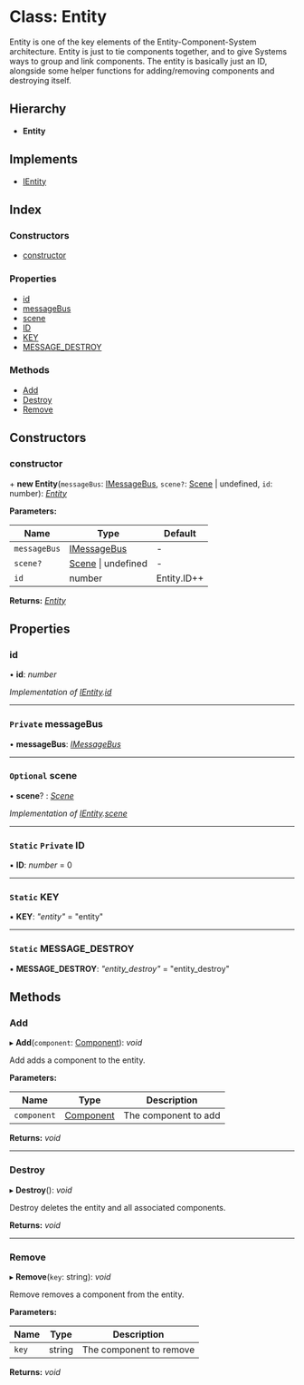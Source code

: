 
# Class: Entity

Entity is one of the key elements of the Entity-Component-System architecture.
Entity is just to tie components together, and to give Systems ways to group
and link components.
The entity is basically just an ID, alongside some helper functions for
adding/removing components and destroying itself.

## Hierarchy

* **Entity**

## Implements

* [IEntity](../interfaces/_entity_ientity_.ientity.md)

## Index

### Constructors

* [constructor](_entity_entity_.entity.md#constructor)

### Properties

* [id](_entity_entity_.entity.md#id)
* [messageBus](_entity_entity_.entity.md#private-messagebus)
* [scene](_entity_entity_.entity.md#optional-scene)
* [ID](_entity_entity_.entity.md#static-private-id)
* [KEY](_entity_entity_.entity.md#static-key)
* [MESSAGE_DESTROY](_entity_entity_.entity.md#static-message_destroy)

### Methods

* [Add](_entity_entity_.entity.md#add)
* [Destroy](_entity_entity_.entity.md#destroy)
* [Remove](_entity_entity_.entity.md#remove)

## Constructors

###  constructor

\+ **new Entity**(`messageBus`: [IMessageBus](../interfaces/_message_imessage_bus_.imessagebus.md), `scene?`: [Scene](_scene_scene_.scene.md) | undefined, `id`: number): *[Entity](_entity_entity_.entity.md)*

**Parameters:**

Name | Type | Default |
------ | ------ | ------ |
`messageBus` | [IMessageBus](../interfaces/_message_imessage_bus_.imessagebus.md) | - |
`scene?` | [Scene](_scene_scene_.scene.md) &#124; undefined | - |
`id` | number | Entity.ID++ |

**Returns:** *[Entity](_entity_entity_.entity.md)*

## Properties

###  id

• **id**: *number*

*Implementation of [IEntity](../interfaces/_entity_ientity_.ientity.md).[id](../interfaces/_entity_ientity_.ientity.md#id)*

___

### `Private` messageBus

• **messageBus**: *[IMessageBus](../interfaces/_message_imessage_bus_.imessagebus.md)*

___

### `Optional` scene

• **scene**? : *[Scene](_scene_scene_.scene.md)*

*Implementation of [IEntity](../interfaces/_entity_ientity_.ientity.md).[scene](../interfaces/_entity_ientity_.ientity.md#optional-scene)*

___

### `Static` `Private` ID

▪ **ID**: *number* = 0

___

### `Static` KEY

▪ **KEY**: *"entity"* = "entity"

___

### `Static` MESSAGE_DESTROY

▪ **MESSAGE_DESTROY**: *"entity_destroy"* = "entity_destroy"

## Methods

###  Add

▸ **Add**(`component`: [Component](_component_component_.component.md)): *void*

Add adds a component to the entity.

**Parameters:**

Name | Type | Description |
------ | ------ | ------ |
`component` | [Component](_component_component_.component.md) | The component to add  |

**Returns:** *void*

___

###  Destroy

▸ **Destroy**(): *void*

Destroy deletes the entity and all associated components.

**Returns:** *void*

___

###  Remove

▸ **Remove**(`key`: string): *void*

Remove removes a component from the entity.

**Parameters:**

Name | Type | Description |
------ | ------ | ------ |
`key` | string | The component to remove  |

**Returns:** *void*
